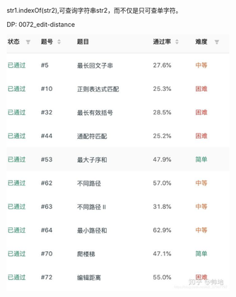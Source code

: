 str1.indexOf(str2),可查询字符串str2，而不仅是只可查单字符。

DP:
0072_edit-distance

![](mdImg/2020-04-06-21-50-14.png)


